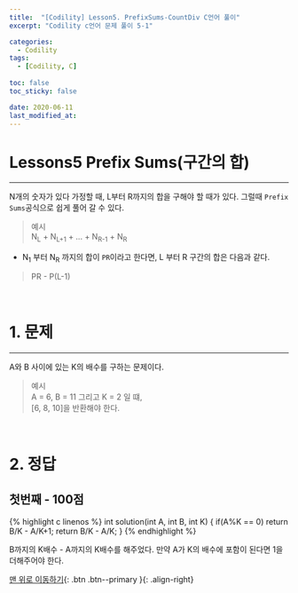 ```yaml
---
title:  "[Codility] Lesson5. PrefixSums-CountDiv C언어 풀이" 
excerpt: "Codility c언어 문제 풀이 5-1"

categories:
  - Codility
tags:
  - [Codility, C]
 
toc: false
toc_sticky: false

date: 2020-06-11
last_modified_at:
---
```

# Lessons5 Prefix Sums(구간의 합)
---
N개의 숫자가 있다 가정할 때, L부터 R까지의 합을 구해야 할 때가 있다. 그럴때 `Prefix Sums`공식으로 쉽게 풀어 갈 수 있다. 
>예시   
N<sub>L</sub> + N<sub>L+1</sub> + ... + N<sub>R-1</sub> + N<sub>R</sub>

- N<sub>1</sub> 부터 N<sub>R</sub> 까지의 합이 `PR`이라고 한다면, L 부터 R 구간의 합은 다음과 같다.

>PR - P(L-1)

<br>

# 1. 문제
---
A와 B 사이에 있는 K의 배수를 구하는 문제이다.
>예시   
A = 6, B = 11 그리고 K = 2 일 떄,   
[6, 8, 10]을 반환해야 한다.

<br>

# 2. 정답
## 첫번째 - 100점

{% highlight c linenos %}
int solution(int A, int B, int K) {
    if(A%K == 0)
        return B/K - A/K+1;
    return B/K - A/K;
}
{% endhighlight %}

B까지의 K배수 - A까지의 K배수를 해주었다. 만약 A가 K의 배수에 포함이 된다면 1을 더해주어야 한다.

[맨 위로 이동하기](#){: .btn .btn--primary }{: .align-right}